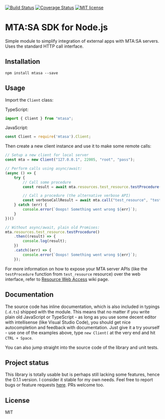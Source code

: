 [![Build Status](https://travis-ci.org/4O4/node-mtasa.svg?branch=master)](https://travis-ci.org/4O4/node-mtasa?branch=master)
[![Coverage Status](https://coveralls.io/repos/github/4O4/node-mtasa/badge.svg?branch=master)](https://coveralls.io/github/4O4/node-mtasa?branch=master)
[![MIT license](http://img.shields.io/badge/license-MIT-brightgreen.svg)](http://opensource.org/licenses/MIT)

# MTA:SA SDK for Node.js

Simple module to simplify integration of external apps with MTA:SA servers. Uses the standard HTTP call interface. 

## Installation

```
npm install mtasa --save
```

## Usage

Import the `Client` class:

TypeScript:
```ts
import { Client } from "mtasa";
``` 

JavaScript:
```js
const Client = require('mtasa').Client;
```

Then create a new client instance and use it to make some remote calls:
``` ts
// Setup a new client for local server
const mta = new Client("127.0.0.1", 22005, "root", "pass");

// Perform calls using async/await:
(async () => {
    try {
        // Call some procedure
        const result = await mta.resources.test_resource.testProcedure("some param");

        // Call a procedure (the alternative verbose API)
        const verboseCallResult = await mta.call("test_resource", "testProcedure", "some param", 1234);
    } catch (err) {
        console.error(`Ooops! Something went wrong ${err}`);
    }
})()

// Without async/await, plain old Promises:
mta.resources.test_resource.testProcedure()
    .then((result) => {
        console.log(result);
    })
    .catch((err) => {
        console.error(`Ooops! Something went wrong ${err}`);
    });
```

For more information on how to expose your MTA server APIs (like the `testProcedure` function from `test_resource` resource) over the web interface, refer to [Resource Web Access](https://wiki.multitheftauto.com/wiki/Resource_Web_Access) wiki page.

## Documentation

The source code has inline documentation, which is also included in typings (`.d.ts`) shipped with the module. This means that no matter if you write plain old JavaScript or TypeScript - as long as you use some decent editor with intellisense (like Visual Studio Code), you should get nice autocompletion and feedback with documentation. Just give it a try yourself - use one of the examples above, type `new Client(` at the very end and hit `CTRL + Space`. 

You can also jump straight into the source code of the library and unit tests.


## Project status

This library is totally usable but is perhaps still lacking some features, hence the 0.1.1 version. I consider it stable for my own needs. Feel free to report bugs or feature requests [here](https://github.com/4O4/node-mtasa/issues). PRs welcome too.

## License

MIT
